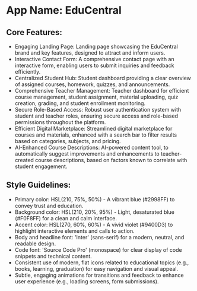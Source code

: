 # **App Name**: EduCentral

## Core Features:

- Engaging Landing Page: Landing page showcasing the EduCentral brand and key features, designed to attract and inform users.
- Interactive Contact Form: A comprehensive contact page with an interactive form, enabling users to submit inquiries and feedback efficiently.
- Centralized Student Hub: Student dashboard providing a clear overview of assigned courses, homework, quizzes, and announcements.
- Comprehensive Teacher Management: Teacher dashboard for efficient course management, student assignment, material uploading, quiz creation, grading, and student enrollment monitoring.
- Secure Role-Based Access: Robust user authentication system with student and teacher roles, ensuring secure access and role-based permissions throughout the platform.
- Efficient Digital Marketplace: Streamlined digital marketplace for courses and materials, enhanced with a search bar to filter results based on categories, subjects, and pricing.
- AI-Enhanced Course Descriptions: AI-powered content tool, to automatically suggest improvements and enhancements to teacher-created course descriptions, based on factors known to correlate with student engagement.

## Style Guidelines:

- Primary color: HSL(210, 75%, 50%) - A vibrant blue (#2998FF) to convey trust and education.
- Background color: HSL(210, 20%, 95%) - Light, desaturated blue (#F0F8FF) for a clean and calm interface.
- Accent color: HSL(270, 60%, 60%) - A vivid violet (#9400D3) to highlight interactive elements and calls to action.
- Body and headline font: 'Inter' (sans-serif) for a modern, neutral, and readable design.
- Code font: 'Source Code Pro' (monospace) for clear display of code snippets and technical content.
- Consistent use of modern, flat icons related to educational topics (e.g., books, learning, graduation) for easy navigation and visual appeal.
- Subtle, engaging animations for transitions and feedback to enhance user experience (e.g., loading screens, form submissions).